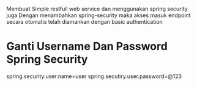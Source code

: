 Membuat Simple restfull web service dan menggunakan spring security juga
Dengan menambahkan spring-security maka akses masuk endpoint secara otomatis telah diamankan
dengan basic authentication

# Ganti Username Dan Password Spring Security
spring.security.user.name=user
spring.secutiry.user.password=@123